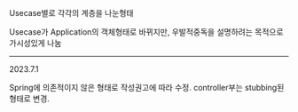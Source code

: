 Usecase별로 각각의 계층을 나눈형태

Usecase가 Application의 객체형태로 바뀌지만, 
우발적중독을 설명하려는 목적으로 가시성있게 나눔

-----
2023.7.1

Spring에 의존적이지 않은 형태로 작성권고에 따라 수정.
controller부는 stubbing된 형태로 변경.

